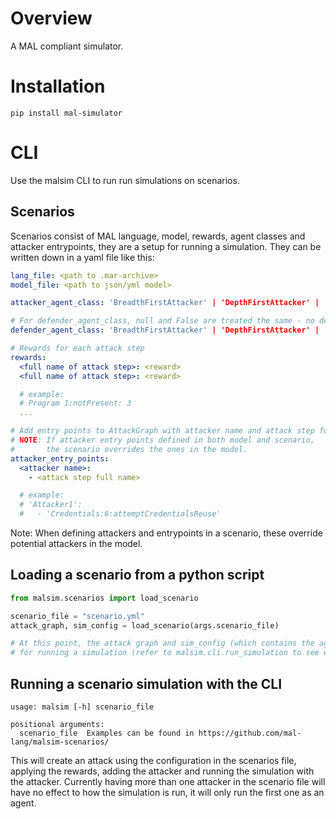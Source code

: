 # Overview

A MAL compliant simulator.

# Installation 
```pip install mal-simulator```

# CLI

Use the malsim CLI to run run simulations on scenarios.

## Scenarios

Scenarios consist of MAL language, model, rewards, agent classes and attacker entrypoints,
they are a setup for running a simulation. They can be written down in a yaml file like this:

```yml
lang_file: <path to .mar-archive>
model_file: <path to json/yml model>

attacker_agent_class: 'BreadthFirstAttacker' | 'DepthFirstAttacker' | 'KeyboardAgent'

# For defender_agent_class, null and False are treated the same - no defender will be used in the simulation
defender_agent_class: 'BreadthFirstAttacker' | 'DepthFirstAttacker' | 'KeyboardAgent' | null | False

# Rewards for each attack step
rewards:
  <full name of attack step>: <reward>
  <full name of attack step>: <reward>

  # example:
  # Program 1:notPresent: 3
  ...

# Add entry points to AttackGraph with attacker name and attack step full_names.
# NOTE: If attacker entry points defined in both model and scenario,
#       the scenario overrides the ones in the model.
attacker_entry_points:
  <attacker name>:
    - <attack step full name>

  # example:
  # 'Attacker1':
  #   - 'Credentials:6:attemptCredentialsReuse'
```

Note: When defining attackers and entrypoints in a scenario, these override potential attackers in the model.

## Loading a scenario from a python script

```python
from malsim.scenarios import load_scenario

scenario_file = "scenario.yml"
attack_graph, sim_config = load_scenario(args.scenario_file)

# At this point, the attack graph and sim_config (which contains the agent classes) can be used
# for running a simulation (refer to malsim.cli.run_simulation to see example of this)

```

## Running a scenario simulation with the CLI

```
usage: malsim [-h] scenario_file

positional arguments:
  scenario_file  Examples can be found in https://github.com/mal-lang/malsim-scenarios/

```

This will create an attack using the configuration in the scenarios file, applying the rewards, adding the attacker and running the simulation with the attacker.
Currently having more than one attacker in the scenario file will have no effect to how the simulation is run, it will only run the first one as an agent.
